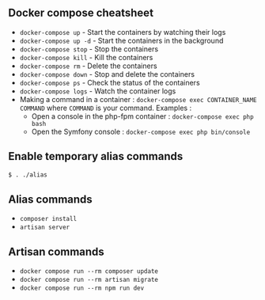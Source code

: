 ## Docker compose cheatsheet
  * `docker-compose up` - Start the containers by watching their logs
  * `docker-compose up -d` - Start the containers in the background
  * `docker-compose stop` - Stop the containers
  * `docker-compose kill` - Kill the containers
  * `docker-compose rm` - Delete the containers
  * `docker-compose down` - Stop and delete the containers
  * `docker-compose ps` - Check the status of the containers
  * `docker-compose logs` - Watch the container logs
  * Making a command in a container : `docker-compose exec CONTAINER_NAME COMMAND` where `COMMAND` is your command. Examples :  
    - Open a console in the php-fpm container : `docker-compose exec php bash`
    - Open the Symfony console : `docker-compose exec php bin/console`

## Enable temporary alias commands
```bash
$ . ./alias
```

## Alias commands
- `composer install`
- `artisan server`

## Artisan commands
- `docker compose run --rm composer update`
- `docker compose run --rm artisan migrate`
- `docker compose run --rm npm run dev`